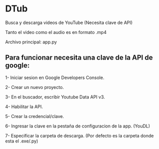 # DTub

Busca y descarga videos de YouTube (Necesita clave de API)

Tanto el video como el audio es en formato .mp4

Archivo principal: app.py

## Para funcionar necesita una clave de la API de google:

1- Iniciar sesion en Google Developers Console.

2- Crear un nuevo proyecto.

3- En el buscador, escribir Youtube Data API v3.

4- Habilitar la API.

5- Crear la credencial/clave.

6- Ingresar la clave en la pestaña de configuracion de la app. (YouDL)

7- Especificar la carpeta de descarga. (Por defecto es la carpeta donde esta el .exe/.py)
